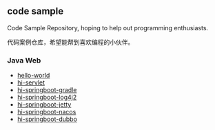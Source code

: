 ## code sample

Code Sample Repository, hoping to help out programming enthusiasts.

代码案例仓库，希望能帮到喜欢编程的小伙伴。

### Java Web
- [hello-world](https://github.com/hi-sample/hello-world)
- [hi-servlet](https://github.com/hi-sample/hi-servlet)
- [hi-springboot-gradle](https://github.com/hi-sample/hi-springboot-gradle) 
- [hi-springboot-log4j2](https://github.com/hi-sample/hi-springboot-log4j2)
- [hi-springboot-jetty](https://github.com/hi-sample/hi-springboot-jetty)
- [hi-springboot-nacos](https://github.com/hi-sample/hi-springboot-nacos)
- [hi-springboot-dubbo](https://github.com/hi-sample/hi-springboot-dubbo)
